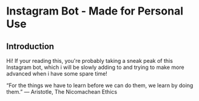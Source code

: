 # Instagram Bot - Made for Personal Use
## Introduction
Hi! If your reading this, you're probably taking a sneak peak of this Instagram bot, which i will be slowly adding to and trying to make more advanced when i have some spare time!

“For the things we have to learn before we can do them, we learn by doing them.” 
― Aristotle, The Nicomachean Ethics
